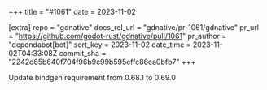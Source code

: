 +++
title = "#1061"
date = 2023-11-02

[extra]
repo = "gdnative"
docs_rel_url = "gdnative/pr-1061/gdnative"
pr_url = "https://github.com/godot-rust/gdnative/pull/1061"
pr_author = "dependabot[bot]"
sort_key = 2023-11-02
date_time = 2023-11-02T04:33:08Z
commit_sha = "2242d65b640f704f96b9c99b595effc86ca0bfb7"
+++

Update bindgen requirement from 0.68.1 to 0.69.0
